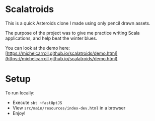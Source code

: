 # Scalatroids

This is a quick Asteroids clone I made using only pencil drawn assets. 

The purpose of the project was to give me practice writing Scala applications, and help beat the winter blues.

You can look at the demo here: [https://michelcarroll.github.io/scalatroids/demo.html](https://michelcarroll.github.io/scalatroids/demo.html)

# Setup

To run locally: 
- Execute `sbt ~fastOptJS`
- View `src/main/resources/index-dev.html` in a browser
- Enjoy!
